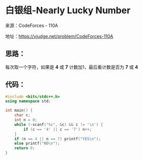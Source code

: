 # 白银组-Nearly Lucky Number

来源：CodeForces - 110A

地址：https://vjudge.net/problem/CodeForces-110A

## 思路：

每次取一个字符，如果是 **4** 或 **7** 计数加1，最后看计数是否为 **7** 或 **4**

## 代码：

```cpp
#include <bits/stdc++.h>
using namespace std;

int main() {
    char c;
    int n = 0;
    while (~scanf("%c", &c) && c != '\n') {
        if (c == '4' || c == '7') n++;
    }
    if (n == 4 || n == 7) printf("YES\n");
    else printf("NO\n");
    return 0;
}
```